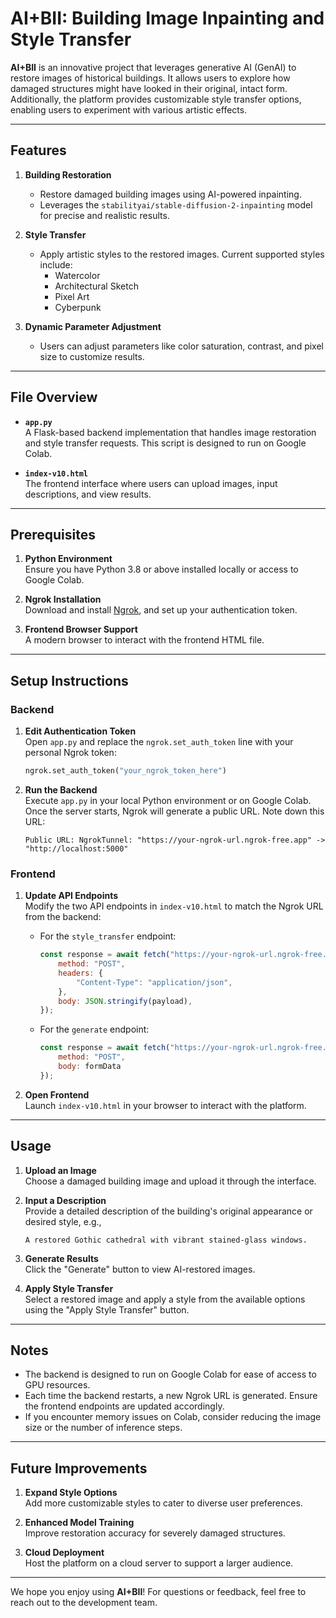 # AI+BII: Building Image Inpainting and Style Transfer

**AI+BII** is an innovative project that leverages generative AI (GenAI) to restore images of historical buildings. It allows users to explore how damaged structures might have looked in their original, intact form. Additionally, the platform provides customizable style transfer options, enabling users to experiment with various artistic effects.

---

## Features

1. **Building Restoration**  
   - Restore damaged building images using AI-powered inpainting.
   - Leverages the `stabilityai/stable-diffusion-2-inpainting` model for precise and realistic results.

2. **Style Transfer**  
   - Apply artistic styles to the restored images. Current supported styles include:
     - Watercolor
     - Architectural Sketch
     - Pixel Art
     - Cyberpunk

3. **Dynamic Parameter Adjustment**  
   - Users can adjust parameters like color saturation, contrast, and pixel size to customize results.

---

## File Overview

- **`app.py`**  
  A Flask-based backend implementation that handles image restoration and style transfer requests. This script is designed to run on Google Colab.

- **`index-v10.html`**  
  The frontend interface where users can upload images, input descriptions, and view results.

---

## Prerequisites

1. **Python Environment**  
   Ensure you have Python 3.8 or above installed locally or access to Google Colab.

2. **Ngrok Installation**  
   Download and install [Ngrok](https://ngrok.com/), and set up your authentication token.

3. **Frontend Browser Support**  
   A modern browser to interact with the frontend HTML file.

---

## Setup Instructions

### Backend

1. **Edit Authentication Token**  
   Open `app.py` and replace the `ngrok.set_auth_token` line with your personal Ngrok token:
   ```python
   ngrok.set_auth_token("your_ngrok_token_here")
   ```

2. **Run the Backend**  
   Execute `app.py` in your local Python environment or on Google Colab. Once the server starts, Ngrok will generate a public URL. Note down this URL:
   ```
   Public URL: NgrokTunnel: "https://your-ngrok-url.ngrok-free.app" -> "http://localhost:5000"
   ```

### Frontend

1. **Update API Endpoints**  
   Modify the two API endpoints in `index-v10.html` to match the Ngrok URL from the backend:

   - For the `style_transfer` endpoint:
     ```javascript
     const response = await fetch("https://your-ngrok-url.ngrok-free.app/style_transfer", {
         method: "POST",
         headers: {
             "Content-Type": "application/json",
         },
         body: JSON.stringify(payload),
     });
     ```

   - For the `generate` endpoint:
     ```javascript
     const response = await fetch("https://your-ngrok-url.ngrok-free.app/generate", { 
         method: "POST", 
         body: formData 
     });
     ```

2. **Open Frontend**  
   Launch `index-v10.html` in your browser to interact with the platform.

---

## Usage

1. **Upload an Image**  
   Choose a damaged building image and upload it through the interface.

2. **Input a Description**  
   Provide a detailed description of the building's original appearance or desired style, e.g.,  
   ```
   A restored Gothic cathedral with vibrant stained-glass windows.
   ```

3. **Generate Results**  
   Click the "Generate" button to view AI-restored images.

4. **Apply Style Transfer**  
   Select a restored image and apply a style from the available options using the "Apply Style Transfer" button.

---

## Notes

- The backend is designed to run on Google Colab for ease of access to GPU resources.
- Each time the backend restarts, a new Ngrok URL is generated. Ensure the frontend endpoints are updated accordingly.
- If you encounter memory issues on Colab, consider reducing the image size or the number of inference steps.

---

## Future Improvements

1. **Expand Style Options**  
   Add more customizable styles to cater to diverse user preferences.

2. **Enhanced Model Training**  
   Improve restoration accuracy for severely damaged structures.

3. **Cloud Deployment**  
   Host the platform on a cloud server to support a larger audience.

---

We hope you enjoy using **AI+BII**! For questions or feedback, feel free to reach out to the development team.
